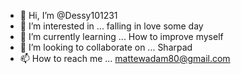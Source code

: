 - 👋 Hi, I’m @Dessy101231
- 👀 I’m interested in ... falling in love some day 
- 🌱 I’m currently learning ... How to improve myself
- 💞️ I’m looking to collaborate on ... Sharpad 
- 📫 How to reach me ... mattewadam80@gmail.com

<!---
Dessy101231/Dessy101231 is a ✨ special ✨ repository because its `README.md` (this file) appears on your GitHub profile.
You can click the Preview link to take a look at your changes.
--->
